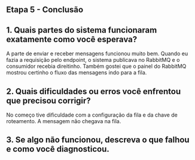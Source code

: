##  Etapa 5 - Conclusão

## 1. Quais partes do sistema funcionaram exatamente como você esperava?
A parte de enviar e receber mensagens funcionou muito bem. Quando eu fazia a requisição pelo endpoint, o sistema publicava no RabbitMQ e o consumidor recebia direitinho. Também gostei que o painel do RabbitMQ mostrou certinho o fluxo das mensagens indo para a fila.

## 2. Quais dificuldades ou erros você enfrentou que precisou corrigir?
No começo tive dificuldade com a configuração da fila e da chave de roteamento. A mensagem não chegava na fila.

## 3. Se algo não funcionou, descreva o que falhou e como você diagnosticou.
